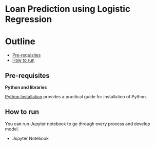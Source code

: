 # Loan Prediction using Logistic Regression


# Outline
* [Pre-requisites](#pre-requisites)
* [How to run](#how-to-run)


## Pre-requisites
**Python and libraries**

[Python Installation](https://flask.palletsprojects.com/en/1.1.x/installation/) provides a practical guide for installation of Python.


## How to run
You can run Jupyter notebook to go through every process and develop model. 

* Jupyter Notebook 


